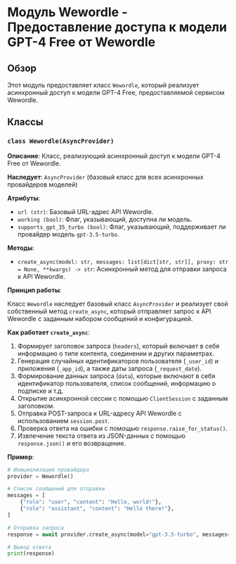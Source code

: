 # Модуль Wewordle - Предоставление доступа к модели GPT-4 Free от Wewordle

## Обзор

Этот модуль предоставляет класс `Wewordle`, который реализует асинхронный доступ к модели GPT-4 Free, предоставляемой сервисом Wewordle. 

## Классы

### `class Wewordle(AsyncProvider)`

**Описание**: Класс, реализующий асинхронный доступ к модели GPT-4 Free от Wewordle.

**Наследует**: `AsyncProvider` (базовый класс для всех асинхронных провайдеров моделей)

**Атрибуты**:
- `url (str)`: Базовый URL-адрес API Wewordle.
- `working (bool)`: Флаг, указывающий, доступна ли модель.
- `supports_gpt_35_turbo (bool)`: Флаг, указывающий, поддерживает ли провайдер модель `gpt-3.5-turbo`.

**Методы**:
- `create_async(model: str, messages: list[dict[str, str]], proxy: str = None, **kwargs) -> str`: Асинхронный метод для отправки запроса к API Wewordle.

**Принцип работы**:

Класс `Wewordle` наследует базовый класс `AsyncProvider` и реализует свой собственный метод `create_async`, который отправляет запрос к API Wewordle с заданным набором сообщений и конфигурацией. 

**Как работает `create_async`**:

1. Формирует заголовок запроса (`headers`), который включает в себя информацию о типе контента, соединении и других параметрах.
2. Генерация случайных идентификаторов пользователя (`_user_id`) и приложения (`_app_id`), а также даты запроса (`_request_date`).
3. Формирование данных запроса (`data`), которые включают в себя идентификатор пользователя, список сообщений, информацию о подписке и т.д.
4. Открытие асинхронной сессии с помощью `ClientSession` с заданным заголовком.
5. Отправка POST-запроса к URL-адресу API Wewordle с использованием `session.post`.
6. Проверка ответа на ошибки с помощью `response.raise_for_status()`.
7. Извлечение текста ответа из JSON-данных с помощью `response.json()` и его возвращение.

**Пример**:

```python
# Инициализация провайдера
provider = Wewordle()

# Список сообщений для отправки
messages = [
    {"role": "user", "content": "Hello, world!"},
    {"role": "assistant", "content": "Hello there!"},
]

# Отправка запроса
response = await provider.create_async(model="gpt-3.5-turbo", messages=messages)

# Вывод ответа
print(response)
```